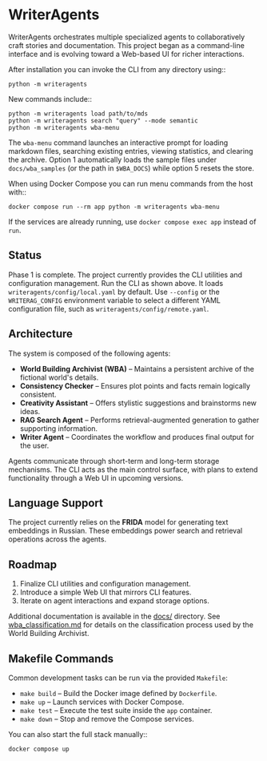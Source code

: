 # WriterAgents

WriterAgents orchestrates multiple specialized agents to collaboratively craft stories and documentation. This project began as a command-line interface and is evolving toward a Web-based UI for richer interactions.

After installation you can invoke the CLI from any directory using::

    python -m writeragents

New commands include::

    python -m writeragents load path/to/mds
    python -m writeragents search "query" --mode semantic
    python -m writeragents wba-menu

The ``wba-menu`` command launches an interactive prompt for loading markdown
files, searching existing entries, viewing statistics, and clearing the
archive. Option 1 automatically loads the sample files under ``docs/wba_samples``
(or the path in ``$WBA_DOCS``) while option 5 resets the store.

When using Docker Compose you can run menu commands from the host with::

    docker compose run --rm app python -m writeragents wba-menu

If the services are already running, use ``docker compose exec app`` instead of ``run``.

## Status

Phase 1 is complete. The project currently provides the CLI utilities and
configuration management.
Run the CLI as shown above. It loads `writeragents/config/local.yaml` by
default. Use `--config` or the `WRITERAG_CONFIG` environment variable to select
a different YAML configuration file, such as `writeragents/config/remote.yaml`.

## Architecture

The system is composed of the following agents:

- **World Building Archivist (WBA)** – Maintains a persistent archive of the fictional world's details.
- **Consistency Checker** – Ensures plot points and facts remain logically consistent.
- **Creativity Assistant** – Offers stylistic suggestions and brainstorms new ideas.
- **RAG Search Agent** – Performs retrieval-augmented generation to gather supporting information.
- **Writer Agent** – Coordinates the workflow and produces final output for the user.

Agents communicate through short-term and long-term storage mechanisms. The CLI acts as the main control surface, with plans to extend functionality through a Web UI in upcoming versions.

## Language Support

The project currently relies on the **FRIDA** model for generating text embeddings in Russian. These embeddings power search and retrieval operations across the agents.

## Roadmap

1. Finalize CLI utilities and configuration management.
2. Introduce a simple Web UI that mirrors CLI features.
3. Iterate on agent interactions and expand storage options.

Additional documentation is available in the [docs/](docs/) directory. See
[wba_classification.md](docs/wba_classification.md) for details on the
classification process used by the World Building Archivist.

## Makefile Commands

Common development tasks can be run via the provided `Makefile`:

- `make build` – Build the Docker image defined by `Dockerfile`.
- `make up` – Launch services with Docker Compose.
- `make test` – Execute the test suite inside the `app` container.
- `make down` – Stop and remove the Compose services.

You can also start the full stack manually::

    docker compose up
